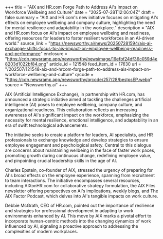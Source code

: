 +++
title = "AIX and HR.com Forge Path to Address AI's Impact on Workforce Wellbeing and Culture"
date = "2025-07-28T12:06:04Z"
draft = false
summary = "AIX and HR.com's new initiative focuses on mitigating AI's effects on employee wellbeing and company culture, highlighting the need for mental resilience and adaptability in the workplace."
description = "AIX and HR.com focus on AI's impact on employee wellbeing and readiness, offering resources for leaders to foster resilient workforces in an AI-driven world."
source_link = "https://newsworthy.ai/news/202507281594/aix-ai-exchange-shifts-focus-to-ais-impact-on-employee-wellbeing-readiness-and-performance"
enclosure = "https://cdn.newsramp.app/newsworthy/newsimage/16efbf24df36c059d4e8203d1022bf84.png"
article_id = 121548
feed_item_id = 17630
url = "/202507/121548-aix-and-hrcom-forge-path-to-address-ais-impact-on-workforce-wellbeing-and-culture"
qrcode = "https://cdn.newsramp.app/newsworthy/qrcode/257/28/bestpsEP.webp"
source = "Newsworthy.ai"
+++

<p>AIX (Artificial Intelligence Exchange), in partnership with HR.com, has announced a strategic initiative aimed at tackling the challenges artificial intelligence (AI) poses to employee wellbeing, company culture, and organizational readiness. This collaboration reflects an increasing awareness of AI's significant impact on the workforce, emphasizing the necessity for mental resilience, emotional intelligence, and adaptability in an era of swift technological advancements.</p><p>The initiative seeks to create a platform for leaders, AI specialists, and HR professionals to exchange knowledge and develop strategies to ensure employee engagement and psychological safety. Central to this dialogue are concerns about maintaining wellbeing in the face of faster work paces, promoting growth during continuous change, redefining employee value, and pinpointing crucial leadership skills in the age of AI.</p><p>Charles Epstein, co-founder of AIX, stressed the urgency of preparing for AI's broad effects on the employee experience, spanning from recruitment to team interactions. The initiative encompasses several resources, including AIXonHR.com for collaborative strategy formulation, the AIX Files newsletter offering perspectives on AI's implications, weekly blogs, and The AIX Factor Podcast, which delves into AI's tangible impacts on work culture.</p><p>Debbie McGrath, CEO of HR.com, pointed out the importance of resilience and strategies for professional development in adapting to work environments enhanced by AI. This move by AIX marks a pivotal effort to incorporate human-centric methods into the changing dynamics of work influenced by AI, signaling a proactive approach to addressing the complexities of modern workplaces.</p>